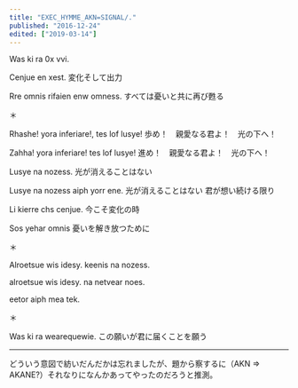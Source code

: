 ```yaml
---
title: "EXEC_HYMME_AKN=SIGNAL/."
published: "2016-12-24"
edited: ["2019-03-14"]
---
```


Was ki ra 0x vvi.

Cenjue en xest.
変化そして出力

Rre omnis rifaien enw omness.
すべては憂いと共に再び甦る

＊

Rhashe! yora inferiare!, tes lof lusye!
歩め！　親愛なる君よ！　光の下へ！

Zahha! yora inferiare! tes lof lusye!
進め！　親愛なる君よ！　光の下へ！

Lusye na nozess.
光が消えることはない

Lusye na nozess aiph yorr ene.
光が消えることはない 君が想い続ける限り

Li kierre chs cenjue.
今こそ変化の時

Sos yehar omnis
憂いを解き放つために

＊

Alroetsue wis idesy.
keenis na nozess.

alroetsue wis idesy.
na netvear noes.

eetor aiph mea tek.

＊

Was ki ra wearequewie.
この願いが君に届くことを願う

---

どういう意図で紡いだんだかは忘れましたが、題から察するに（AKN => AKANE?）それなりになんかあってやったのだろうと推測。
